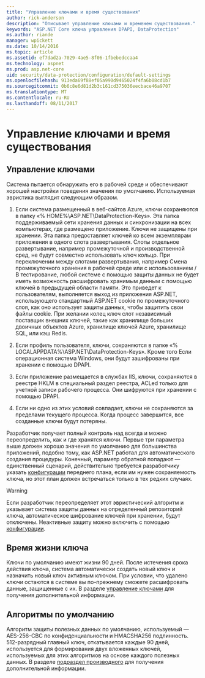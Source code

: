 ```yaml
---
title: "Управление ключами и время существования"
author: rick-anderson
description: "Описывает управление ключами и временем существования."
keywords: "ASP.NET Core ключа управления DPAPI, DataProtection"
ms.author: riande
manager: wpickett
ms.date: 10/14/2016
ms.topic: article
ms.assetid: ef7dad2a-7029-4ae5-8f06-1fbebedccaa4
ms.technology: aspnet
ms.prod: asp.net-core
uid: security/data-protection/configuration/default-settings
ms.openlocfilehash: 913eda69f88ef05a990d9465024f4fa6b08cd1b7
ms.sourcegitcommit: 0b6c8e6d81d2b3c161cd375036eecbace46a9707
ms.translationtype: MT
ms.contentlocale: ru-RU
ms.lasthandoff: 08/11/2017
---
```

# <a name="key-management-and-lifetime"></a>Управление ключами и время существования

<a name=data-protection-default-settings></a>

## <a name="key-management"></a>Управление ключами

Система пытается обнаружить его в рабочей среде и обеспечивают хорошей настройки поведения значения по умолчанию. Используемая эвристика выглядит следующим образом.

1. Если система размещенный в веб-сайтов Azure, ключи сохраняются в папку «% HOME%\ASP.NET\DataProtection-Keys». Эта папка поддерживаемый сети хранения данных и синхронизации на всех компьютерах, где размещено приложение. Ключи не защищены при хранении. Эта папка предоставляет ключей ко всем экземплярам приложения в одного слота развертывания. Слоты отдельное развертывание, например промежуточной и производственной сред, не будут совместно использовать ключ кольцо. При переключении между слотами развертывания, например Смена промежуточного хранения в рабочей среде или с использованием / B тестирование, любой системе с помощью защиты данных не будет иметь возможность расшифровать хранимым данным с помощью ключей в предыдущей области памяти. Это приведет к пользователям, выполняется выход из приложения ASP.NET, использующего стандартный ASP.NET cookie по промежуточного слоя, как оно использует защиты данных, чтобы защитить свои файлы cookie. При желании колец ключ слот независимый поставщик внешних ключей, такие как хранилище больших двоичных объектов Azure, хранилище ключей Azure, хранилище SQL, или кэш Redis.

2. Если профиль пользователя, ключи, сохраняются в папке «% LOCALAPPDATA%\ASP.NET\DataProtection-Keys». Кроме того Если операционная система Windows, они будут зашифрованы при хранении с помощью DPAPI.

3. Если приложение размещается в службах IIS, ключи, сохраняются в реестре HKLM в специальный раздел реестра, ACLed только для учетной записи рабочего процесса. Они шифруются при хранении с помощью DPAPI.

4. Если ни одно из этих условий совпадает, ключи не сохраняются за пределами текущего процесса. Когда процесс завершится, все созданные ключи будут потеряны.

Разработчик получает полный контроль над всегда и можно переопределить, как и где хранятся ключи. Первые три параметра выше должен хорошо значения по умолчанию для большинства приложений, подобно тому, как ASP.NET <machineKey> работал для автоматического создания процедуры. Конечный, параметр обратной попадают — единственный сценарий, действительно требуется разработчику указать [конфигурации](overview.md) переднего плана, если им нужен сохраняемость ключа, но этот план должен встречаться только в тех редких случаях.

>[!WARNING]
> Если разработчик переопределяет этот эвристический алгоритм и указывает система защиты данных на определенный репозиторий ключа, автоматическое шифрование ключей при хранении, будут отключены. Неактивные защиту можно включить с помощью [конфигурации](overview.md).

## <a name="key-lifetime"></a>Время жизни ключа

Ключи по умолчанию имеют жизни 90 дней. После истечения срока действия ключа, система автоматически создать новый ключ и назначить новый ключ активным ключом. При условии, что удалено ключи остаются в системе вы по-прежнему сможете расшифровать данные, защищенные с их. В разделе [управление ключами](../implementation/key-management.md#data-protection-implementation-key-management-expiration) для получения дополнительной информации.

## <a name="default-algorithms"></a>Алгоритмы по умолчанию

Алгоритм защиты полезных данных по умолчанию, используемый — AES-256-CBC по конфиденциальности и HMACSHA256 подлинность. 512-разрядный главный ключ, откатывается каждые 90 дней, используется для формирования двух вложенных ключей, используемых для этих алгоритмов на основе каждого полезных данных. В разделе [подраздел производного](../implementation/subkeyderivation.md#data-protection-implementation-subkey-derivation-aad) для получения дополнительной информации.

